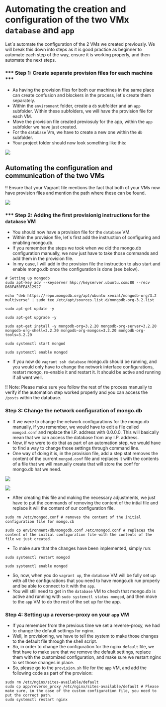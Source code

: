 # Automating the creation and configuration of the two VMx `database` and `app`

Let`s automate the configuration of the 2 VMs we created previously. We will break this down into steps as it is good practice as beginner to automate each step of the way, ensure it is working properly, and then automate the next steps. 

### *** Step 1: Create separate provision files for each machine *** 

- As having the provision files for both our machines in the same place can create confusion and blockers in the process, let`s create them separately. 
- Within the `environment` folder, create a `db` subfolder and an `app` subfolder. Within these subfolders, we will have the provision file for each VM. 
- Move the provision file created previosuly for the app, within the `app` subfolder we have just created. 
- For the `database` Vm, we have to create a new one within the `db` subfolder. 
- Your project folder should now look something like this:

![](images/difprovision.PNG)

## Automating the configuration and communication of the two VMs

!! Ensure that your Vagrant file mentions the fact that both of your VMs now have provision files and mention the path where these can be found.

![](images/2vmsvagrant.PNG)


### *** Step 2: Adding the first provisionig instructions for the `database` VM

- You should now have a provision file for the `database` VM. 
- Within the provision file, let`s first add the instruction of configuring and enabling mongo.db. 
- If you remember the steps we took when we did the mongo.db configuration manually, we now just have to take those commands and add them in the provision file. 
- In my case, I will add in the provision file the instruction to also start and enable mongo.db once the configuration is done (see below).

```
# Setting up mongodb
sudo apt-key adv --keyserver hkp://keyserver.ubuntu.com:80 --recv D68FA50FEA312927

echo "deb https://repo.mongodb.org/apt/ubuntu xenial/mongodb-org/3.2 multiverse" | sudo tee /etc/apt/sources.list.d/mongodb-org-3.2.list

sudo apt-get update -y

sudo apt-get upgrade -y

sudo apt-get install -y mongodb-org=3.2.20 mongodb-org-server=3.2.20 mongodb-org-shell=3.2.20 mongodb-org-mongos=3.2.20 mongodb-org-tools=3.2.20

sudo systemctl start mongod

sudo systemctl enable mongod
```

- If you now do `vagrant ssh database` mongo.db should be running, and you would only have to change the network interface configurations, restart mongo, re-enable it and restart it. It should be active and running if all went well. 

!! Note: Please make sure you follow the rest of the process manually to verify if the automation step worked properly and you can access the `/posts` within the database. 

### Step 3: Change the network configuration of mongo.db

- If we were to change the network configurations for the mongo.db manually, if you remember, we would have to edit a file called `mongod.conf` and replace the I.P. address with 0.0.0.0. This will basically mean that we can access the database from any I.P. address. 
- Now, if we were to do that as part of an automation step, we would have to find a way to change those settings through command line. 
- One way of doing it is, in the provision file, add a step stat removes the content of the current `mongod.conf` file and replaces it with the contents of a file that we will manually create that will store the conf for mongo.db hat we need. 

 ![](images/mongoconf.PNG)

![](images/mongodb.PNG)

- After creating this file and making the necessary adjustments, we just have to put the commands of removing the content of the intial file and replace it will the content of our configuration file.

```
sudo rm /etc/mongod.conf # removes the content of the initial configuration file for mongo.cb

sudo cp environment/db/mongodb.conf /etc/mongod.conf # replaces the content of the initial configuration file with the contents of the file we just created.
```

- To make sure that the changes have been implemented, simply run:

```
sudo systemctl restart mongod

sudo systemctl enable mongod
```
- So, now, when you do `vagrant up`, the `database` VM will be fully set up with all the configurations that you need to have mongo.db run properly and be able to connect to it with the `app`.
- You will still need to get in the `database` VM to chech that mongo.db is active and running with ```sudo systemctl status mongod```, and then move to the `app` VM to do the rest of the set up for the app.

### Step 4: Setting up a reverse-proxy on your `app` VM

- If you remember from the previous time we set a reverse-proxy, we had to change the default settings for nginx.
- Well, in provisioning, we have to tell the system to make those changes to the default file through the shell script.
- So, in order to change the configuration for the nginx `default` file, we first have to make sure that we remove the default settings, replace them with the customized configuration, and make sure we restart nginx to set those changes in place.
- So, please go to the `provision.sh` file for the `app` VM, and add the following code as part of the provision:

```
sudo rm /etc/nginx/sites-available/default
sudo cp app/reverse_proxy /etc/nginx/sites-available/default # Please make sure, in the case of the custom configuration file, you need to put the correct path. 
sudo systemctl restart nginx
```
